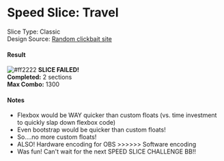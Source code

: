 # Speed Slice: Travel
Slice Type: Classic  
Design Source: [Random clickbait site](http://www.bestpsdfreebies.com/freebie/travel-free-psd-template/)  

#### Result
![#ff2222](https://placehold.it/15/ff2222/000000?text=+) **SLICE FAILED!**  
**Completed:** 2 sections  
**Max Combo:** 1300  

#### Notes
- Flexbox would be WAY quicker than custom floats (vs. time investment to quickly slap down flexbox code)
- Even bootstrap would be quicker than custom floats!
- So....no more custom floats!
- ALSO! Hardware encoding for OBS >>>>>> Software encoding
- Was fun! Can't wait for the next SPEED SLICE CHALLENGE BB!!

